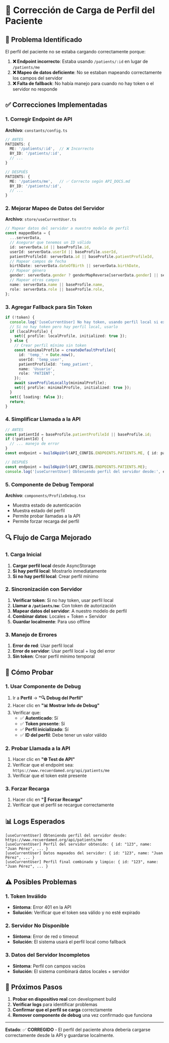 # 🔧 Corrección de Carga de Perfil del Paciente

## 🚨 **Problema Identificado**

El perfil del paciente no se estaba cargando correctamente porque:

1. **❌ Endpoint incorrecto**: Estaba usando `/patients/:id` en lugar de `/patients/me`
2. **❌ Mapeo de datos deficiente**: No se estaban mapeando correctamente los campos del servidor
3. **❌ Falta de fallback**: No había manejo para cuando no hay token o el servidor no responde

## ✅ **Correcciones Implementadas**

### 1. **Corregir Endpoint de API**

**Archivo**: `constants/config.ts`

```typescript
// ANTES
PATIENTS: {
  ME: '/patients/:id',  // ❌ Incorrecto
  BY_ID: '/patients/:id',
  // ...
}

// DESPUÉS
PATIENTS: {
  ME: '/patients/me',   // ✅ Correcto según API_DOCS.md
  BY_ID: '/patients/:id',
  // ...
}
```

### 2. **Mejorar Mapeo de Datos del Servidor**

**Archivo**: `store/useCurrentUser.ts`

```typescript
// Mapear datos del servidor a nuestro modelo de perfil
const mappedData = {
  ...serverData,
  // Asegurar que tenemos un ID válido
  id: serverData.id || baseProfile.id,
  userId: serverData.userId || baseProfile.userId,
  patientProfileId: serverData.id || baseProfile.patientProfileId,
  // Mapear campos de fecha
  birthDate: serverData.dateOfBirth || serverData.birthDate,
  // Mapear género
  gender: serverData.gender ? genderMapReverse[serverData.gender] || serverData.gender : undefined,
  // Mapear otros campos
  name: serverData.name || baseProfile.name,
  role: serverData.role || baseProfile.role,
};
```

### 3. **Agregar Fallback para Sin Token**

```typescript
if (!token) {
  console.log('[useCurrentUser] No hay token, usando perfil local si existe.');
  // Si no hay token pero hay perfil local, usarlo
  if (localProfile) {
    set({ profile: localProfile, initialized: true });
  } else {
    // Crear perfil mínimo sin token
    const minimalProfile = createDefaultProfile({
      id: 'temp_' + Date.now(),
      userId: 'temp_user',
      patientProfileId: 'temp_patient',
      name: 'Usuario',
      role: 'PATIENT',
    });
    await saveProfileLocally(minimalProfile);
    set({ profile: minimalProfile, initialized: true });
  }
  set({ loading: false });
  return;
}
```

### 4. **Simplificar Llamada a la API**

```typescript
// ANTES
const patientId = baseProfile.patientProfileId || baseProfile.id;
if (!patientId) {
  // ... manejo de error
}
const endpoint = buildApiUrl(API_CONFIG.ENDPOINTS.PATIENTS.ME, { id: patientId.toString() });

// DESPUÉS
const endpoint = buildApiUrl(API_CONFIG.ENDPOINTS.PATIENTS.ME);
console.log('[useCurrentUser] Obteniendo perfil del servidor desde:', endpoint);
```

### 5. **Componente de Debug Temporal**

**Archivo**: `components/ProfileDebug.tsx`

- Muestra estado de autenticación
- Muestra estado del perfil
- Permite probar llamadas a la API
- Permite forzar recarga del perfil

## 🔍 **Flujo de Carga Mejorado**

### **1. Carga Inicial**
1. **Cargar perfil local** desde AsyncStorage
2. **Si hay perfil local**: Mostrarlo inmediatamente
3. **Si no hay perfil local**: Crear perfil mínimo

### **2. Sincronización con Servidor**
1. **Verificar token**: Si no hay token, usar perfil local
2. **Llamar a `/patients/me`**: Con token de autorización
3. **Mapear datos del servidor**: A nuestro modelo de perfil
4. **Combinar datos**: Locales + Token + Servidor
5. **Guardar localmente**: Para uso offline

### **3. Manejo de Errores**
1. **Error de red**: Usar perfil local
2. **Error de servidor**: Usar perfil local + log del error
3. **Sin token**: Crear perfil mínimo temporal

## 🧪 **Cómo Probar**

### **1. Usar Componente de Debug**
1. Ir a **Perfil** → **"🔍 Debug del Perfil"**
2. Hacer clic en **"📊 Mostrar Info de Debug"**
3. Verificar que:
   - ✅ **Autenticado**: Sí
   - ✅ **Token presente**: Sí
   - ✅ **Perfil inicializado**: Sí
   - ✅ **ID del perfil**: Debe tener un valor válido

### **2. Probar Llamada a la API**
1. Hacer clic en **"🌐 Test de API"**
2. Verificar que el endpoint sea: `https://www.recuerdamed.org/api/patients/me`
3. Verificar que el token esté presente

### **3. Forzar Recarga**
1. Hacer clic en **"🔄 Forzar Recarga"**
2. Verificar que el perfil se recargue correctamente

## 📊 **Logs Esperados**

```
[useCurrentUser] Obteniendo perfil del servidor desde: https://www.recuerdamed.org/api/patients/me
[useCurrentUser] Perfil del servidor obtenido: { id: "123", name: "Juan Pérez", ... }
[useCurrentUser] Datos mapeados del servidor: { id: "123", name: "Juan Pérez", ... }
[useCurrentUser] Perfil final combinado y limpio: { id: "123", name: "Juan Pérez", ... }
```

## ⚠️ **Posibles Problemas**

### **1. Token Inválido**
- **Síntoma**: Error 401 en la API
- **Solución**: Verificar que el token sea válido y no esté expirado

### **2. Servidor No Disponible**
- **Síntoma**: Error de red o timeout
- **Solución**: El sistema usará el perfil local como fallback

### **3. Datos del Servidor Incompletos**
- **Síntoma**: Perfil con campos vacíos
- **Solución**: El sistema combinará datos locales + servidor

## 🔄 **Próximos Pasos**

1. **Probar en dispositivo real** con development build
2. **Verificar logs** para identificar problemas
3. **Confirmar que el perfil se carga** correctamente
4. **Remover componente de debug** una vez confirmado que funciona

---

**Estado**: ✅ **CORREGIDO** - El perfil del paciente ahora debería cargarse correctamente desde la API y guardarse localmente.
